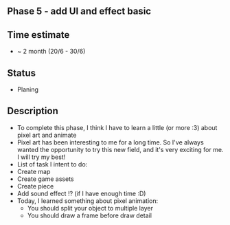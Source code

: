 ## Phase 5 - add UI and effect basic

## Time estimate

- ~ 2 month (20/6 - 30/6)

## Status

- Planing

## Description

- To complete this phase, I think I have to learn a little (or more :3) about pixel art and animate
- Pixel art has been interesting to me for a long time. So I've always wanted the opportunity to try this new field, and it's very exciting for me. I will try my best!
- List of task I intent to do:
- Create map
- Create game assets
- Create piece
- Add sound effect !? (if I have enough time :D)
- Today, I learned something about pixel animation:
  - You should split your object to multiple layer
  - You should draw a frame before draw detail
